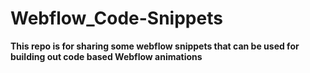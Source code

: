 # Webflow_Code-Snippets

**This repo is for sharing some webflow snippets that can be used for building out code based Webflow animations**
